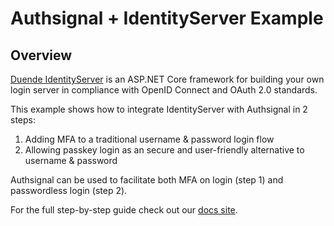 # Authsignal + IdentityServer Example

## Overview

[Duende IdentityServer](https://duendesoftware.com/products/identityserver) is an ASP.NET Core framework for building your own login server in compliance with OpenID Connect and OAuth 2.0 standards.

This example shows how to integrate IdentityServer with Authsignal in 2 steps:

1. Adding MFA to a traditional username & password login flow
2. Allowing passkey login as an secure and user-friendly alternative to username & password

Authsignal can be used to facilitate both MFA on login (step 1) and passwordless login (step 2).

For the full step-by-step guide check out our [docs site](https://docs.authsignal.com/integrations/identityserver).
